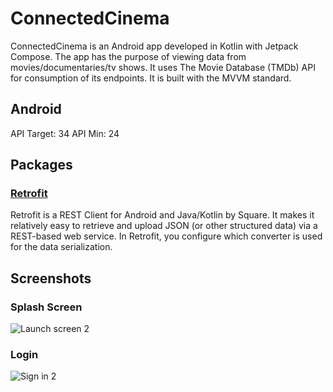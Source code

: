 # ConnectedCinema

ConnectedCinema is an Android app developed in Kotlin with Jetpack Compose. The app has the purpose of viewing data from movies/documentaries/tv shows. It uses The Movie Database (TMDb) API for consumption of its endpoints. It is built with the MVVM standard.

## Android
API Target: 34
API Min: 24

## Packages

### [Retrofit](https://github.com/square/retrofit)
Retrofit is a REST Client for Android and Java/Kotlin by Square. It makes it relatively easy to retrieve and upload JSON (or other structured data) via a REST-based web service. In Retrofit, you configure which converter is used for the data serialization.

## Screenshots
### Splash Screen
![Launch screen 2](https://github.com/fmatos8/ConnectedCinema/assets/43448266/696bc5ce-baa1-45b2-bce7-33a736ad068f)

### Login
![Sign in 2](https://github.com/fmatos8/ConnectedCinema/assets/43448266/262f1922-eabd-4d6f-b5aa-02e443fa6d3f)

